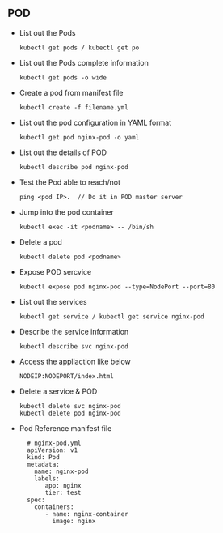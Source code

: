 ## POD

- List out the Pods

      kubectl get pods / kubectl get po
  
- List out the Pods complete information
  
      kubectl get pods -o wide
  
- Create a pod from manifest file
  
      kubectl create -f filename.yml
  
- List out the pod configuration in YAML format
  
  
      kubectl get pod nginx-pod -o yaml
  
- List out the details of POD
  
      kubectl describe pod nginx-pod
  
- Test the Pod able to reach/not
  
      ping <pod IP>.  // Do it in POD master server
  
- Jump into the pod container
      
      kubectl exec -it <podname> -- /bin/sh
  
- Delete a pod
   
      kubectl delete pod <podname>
  
- Expose POD sercvice 

      kubectl expose pod nginx-pod --type=NodePort --port=80
      
- List out the services

      kubectl get service / kubectl get service nginx-pod
      
- Describe the service information

      kubectl describe svc nginx-pod
      
- Access the appliaction like below
   
      NODEIP:NODEPORT/index.html
      
- Delete a service & POD
      
      kubectl delete svc nginx-pod
      kubectl delete pod nginx-pod
      
- Pod Reference manifest file

        # nginx-pod.yml
        apiVersion: v1
        kind: Pod
        metadata:
          name: nginx-pod
          labels:
             app: nginx
             tier: test
        spec:
          containers:
             - name: nginx-container
               image: nginx
